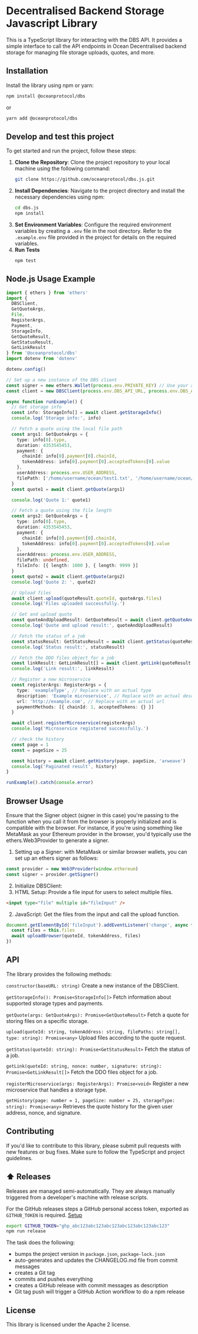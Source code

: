# Decentralised Backend Storage Javascript Library

This is a TypeScript library for interacting with the DBS API. It provides a simple interface to call the API endpoints in Ocean Decentralised backend storage for managing file storage uploads, quotes, and more.

## Installation

Install the library using npm or yarn:

```bash
npm install @oceanprotocol/dbs
```

or

```bash
yarn add @oceanprotocol/dbs
```

## Develop and test this project

To get started and run the project, follow these steps:

1. **Clone the Repository**: Clone the project repository to your local machine using the following command:
   ```bash
   git clone https://github.com/oceanprotocol/dbs.js.git
   ```
2. **Install Dependencies**: Navigate to the project directory and install the necessary dependencies using npm:
   ```bash
   cd dbs.js
   npm install
   ```
3. **Set Environment Variables**: Configure the required environment variables by creating a `.env` file in the root directory. Refer to the `.example.env` file provided in the project for details on the required variables.
4. **Run Tests**
   ```bash
   npm test
   ```

## Node.js Usage Example

```typescript
import { ethers } from 'ethers'
import {
  DBSClient,
  GetQuoteArgs,
  File,
  RegisterArgs,
  Payment,
  StorageInfo,
  GetQuoteResult,
  GetStatusResult,
  GetLinkResult
} from '@oceanprotocol/dbs'
import dotenv from 'dotenv'

dotenv.config()

// Set up a new instance of the DBS client
const signer = new ethers.Wallet(process.env.PRIVATE_KEY) // Use your actual private key
const client = new DBSClient(process.env.DBS_API_URL, process.env.DBS_ACCOUNT, signer)

async function runExample() {
  // Get storage info
  const info: StorageInfo[] = await client.getStorageInfo()
  console.log('Storage info:', info)

  // Fetch a quote using the local file path
  const args1: GetQuoteArgs = {
    type: info[0].type,
    duration: 4353545453,
    payment: {
      chainId: info[0].payment[0].chainId,
      tokenAddress: info[0].payment[0].acceptedTokens[0].value
    },
    userAddress: process.env.USER_ADDRESS,
    filePath: ['/home/username/ocean/test1.txt', '/home/username/ocean/test2.txt']
  }
  const quote1 = await client.getQuote(args1)

  console.log('Quote 1:' quote1)

  // Fetch a quote using the file length
  const args2: GetQuoteArgs = {
    type: info[0].type,
    duration: 4353545453,
    payment: {
      chainId: info[0].payment[0].chainId,
      tokenAddress: info[0].payment[0].acceptedTokens[0].value
    },
    userAddress: process.env.USER_ADDRESS,
    filePath: undefined,
    fileInfo: [{ length: 1000 }, { length: 9999 }]
  }
  const quote2 = await client.getQuote(args2)
  console.log('Quote 2: ', quote2)

  // Upload files
  await client.upload(quoteResult.quoteId, quoteArgs.files)
  console.log('Files uploaded successfully.')

  // Get and upload quote
  const quoteAndUploadResult: GetQuoteResult = await client.getQuoteAndUpload(quoteArgs)
  console.log('Quote and upload result:', quoteAndUploadResult)

  // Fetch the status of a job
  const statusResult: GetStatusResult = await client.getStatus(quoteResult.quoteId)
  console.log('Status result:', statusResult)

  // Fetch the DDO files object for a job
  const linkResult: GetLinkResult[] = await client.getLink(quoteResult.quoteId)
  console.log('Link result:', linkResult)

  // Register a new microservice
  const registerArgs: RegisterArgs = {
    type: 'exampleType', // Replace with an actual type
    description: 'Example microservice', // Replace with an actual description
    url: 'http://example.com', // Replace with an actual url
    paymentMethods: [{ chainId: 1, acceptedTokens: {} }]
  }

  await client.registerMicroservice(registerArgs)
  console.log('Microservice registered successfully.')

  // check the history
  const page = 1
  const = pageSize = 25

  const history = await client.getHistory(page, pageSize, 'arweave')
  console.log('Paginated result', history)
}

runExample().catch(console.error)
```

## Browser Usage

Ensure that the Signer object (signer in this case) you're passing to the function when you call it from the browser is properly initialized and is compatible with the browser. For instance, if you're using something like MetaMask as your Ethereum provider in the browser, you'd typically use the ethers.Web3Provider to generate a signer.

1. Setting up a Signer: with MetaMask or similar browser wallets, you can set up an ethers signer as follows:

```javascript
const provider = new Web3Provider(window.ethereum)
const signer = provider.getSigner()
```

2. Initialize DBSClient:
1. HTML Setup: Provide a file input for users to select multiple files.

```html
<input type="file" multiple id="fileInput" />
```

2. JavaScript: Get the files from the input and call the upload function.

```javascript
document.getElementById('fileInput').addEventListener('change', async function () {
  const files = this.files
  await uploadBrowser(quoteId, tokenAddress, files)
})
```

## API

The library provides the following methods:

`constructor(baseURL: string)`
Create a new instance of the DBSClient.

`getStorageInfo(): Promise<StorageInfo[]>`
Fetch information about supported storage types and payments.

`getQuote(args: GetQuoteArgs): Promise<GetQuoteResult>`
Fetch a quote for storing files on a specific storage.

`upload(quoteId: string, tokenAddress: string, filePaths: string[], type: string): Promise<any>`
Upload files according to the quote request.

`getStatus(quoteId: string): Promise<GetStatusResult>`
Fetch the status of a job.

`getLink(quoteId: string, nonce: number, signature: string): Promise<GetLinkResult[]>`
Fetch the DDO files object for a job.

`registerMicroservice(args: RegisterArgs): Promise<void>`
Register a new microservice that handles a storage type.

`getHistory(page: number = 1, pageSize: number = 25, storageType: string): Promise<any>`
Retrieves the quote history for the given user address, nonce, and signature.

## Contributing

If you'd like to contribute to this library, please submit pull requests with new features or bug fixes. Make sure to follow the TypeScript and project guidelines.

## ⬆️ Releases

Releases are managed semi-automatically. They are always manually triggered from a developer's machine with release scripts.

For the GitHub releases steps a GitHub personal access token, exported as `GITHUB_TOKEN` is required. [Setup](https://github.com/release-it/release-it#github-releases)

```bash
export GITHUB_TOKEN="ghp_abc123abc123abc123abc123abc123abc123"
npm run release
```

The task does the following:

- bumps the project version in `package.json`, `package-lock.json`
- auto-generates and updates the CHANGELOG.md file from commit messages
- creates a Git tag
- commits and pushes everything
- creates a GitHub release with commit messages as description
- Git tag push will trigger a GitHub Action workflow to do a npm release

## License

This library is licensed under the Apache 2 license.
